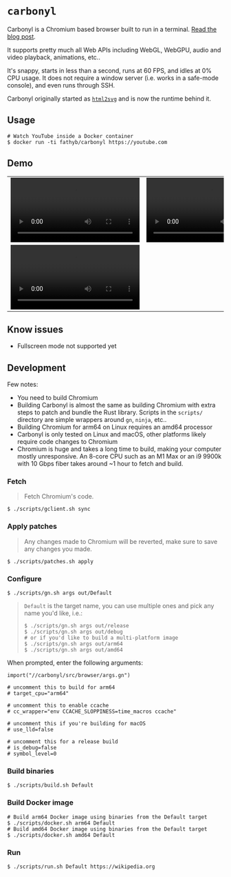 # `carbonyl`

Carbonyl is a Chromium based browser built to run in a terminal. [Read the blog post](https://fathy.fr/carbonyl).

It supports pretty much all Web APIs including WebGL, WebGPU, audio and video playback, animations, etc..

It's snappy, starts in less than a second, runs at 60 FPS, and idles at 0% CPU usage. It does not require a window server (i.e. works in a safe-mode console), and even runs through SSH.

Carbonyl originally started as [`html2svg`](https://github.com/fathyb/html2svg) and is now the runtime behind it.

## Usage

```shell
# Watch YouTube inside a Docker container
$ docker run -ti fathyb/carbonyl https://youtube.com
```

## Demo

<table>
  <tbody>
    <tr>
      <td>
        <video src="https://user-images.githubusercontent.com/5746414/213682926-f1cc2de7-a38c-4125-9257-92faecfc7e24.mp4">
      </td>
      <td>
        <video src="https://user-images.githubusercontent.com/5746414/213682913-398d3d11-1af8-4ae6-a0cd-a7f878efd88b.mp4">
      </td>
    </tr>
    <tr>
      <td colspan="2">
        <video src="https://user-images.githubusercontent.com/5746414/213682918-d6396a4f-ee23-431d-828e-4ad6a00e690e.mp4">
      </td>
    </tr>
  </tbody>
</table>

## Know issues

-   Fullscreen mode not supported yet

## Development

Few notes:

-   You need to build Chromium
-   Building Carbonyl is almost the same as building Chromium with extra steps to patch and bundle the Rust library. Scripts in the `scripts/` directory are simple wrappers around `gn`, `ninja`, etc..
-   Building Chromium for arm64 on Linux requires an amd64 processor
-   Carbonyl is only tested on Linux and macOS, other platforms likely require code changes to Chromium
-   Chromium is huge and takes a long time to build, making your computer mostly unresponsive. An 8-core CPU such as an M1 Max or an i9 9900k with 10 Gbps fiber takes around ~1 hour to fetch and build.

### Fetch

> Fetch Chromium's code.

```console
$ ./scripts/gclient.sh sync
```

### Apply patches

> Any changes made to Chromium will be reverted, make sure to save any changes you made.

```console
$ ./scripts/patches.sh apply
```

### Configure

```console
$ ./scripts/gn.sh args out/Default
```

> `Default` is the target name, you can use multiple ones and pick any name you'd like, i.e.:
>
> ```console
> $ ./scripts/gn.sh args out/release
> $ ./scripts/gn.sh args out/debug
> # or if you'd like to build a multi-platform image
> $ ./scripts/gn.sh args out/arm64
> $ ./scripts/gn.sh args out/amd64
> ```

When prompted, enter the following arguments:

```gn
import("//carbonyl/src/browser/args.gn")

# uncomment this to build for arm64
# target_cpu="arm64"

# uncomment this to enable ccache
# cc_wrapper="env CCACHE_SLOPPINESS=time_macros ccache"

# uncomment this if you're building for macOS
# use_lld=false

# uncomment this for a release build
# is_debug=false
# symbol_level=0
```

### Build binaries

```console
$ ./scripts/build.sh Default
```

### Build Docker image

```console
# Build arm64 Docker image using binaries from the Default target
$ ./scripts/docker.sh arm64 Default
# Build amd64 Docker image using binaries from the Default target
$ ./scripts/docker.sh amd64 Default
```

### Run

```
$ ./scripts/run.sh Default https://wikipedia.org
```
